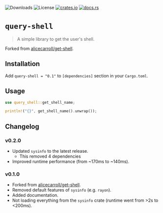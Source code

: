 ![Downloads](https://img.shields.io/crates/d/query-shell)
![License](https://img.shields.io/crates/l/query-shell)
[![crates.io](https://img.shields.io/crates/v/query-shell?logo=rust)](https://crates.io/crates/query-shell)
[![docs.rs](https://docs.rs/query-shell/badge.svg)](https://docs.rs/query-shell)

# `query-shell`

> A simple library to get the user's shell.

Forked from [alicecarroll/get-shell](https://gitlab.com/alicecarroll/get-shell).

## Installation

Add `query-shell = "0.1"` to `[dependencies]` section in your `Cargo.toml`.

## Usage

```rs
use query_shell::get_shell_name;

println!("{}", get_shell_name().unwrap());
```

## Changelog

### v0.2.0

-   Updated `sysinfo` to the latest release.
    -   This removed 4 dependencies
-   Improved runtime performance (from ~170ms to ~140ms).

### v0.1.0

-   Forked from [alicecarroll/get-shell](https://gitlab.com/alicecarroll/get-shell).
-   Removed default features of `sysinfo` (e.g. `rayon`).
-   Added documentation.
-   Not loading everything from the `sysinfo` crate (runtime went from >2s to <200ms).
